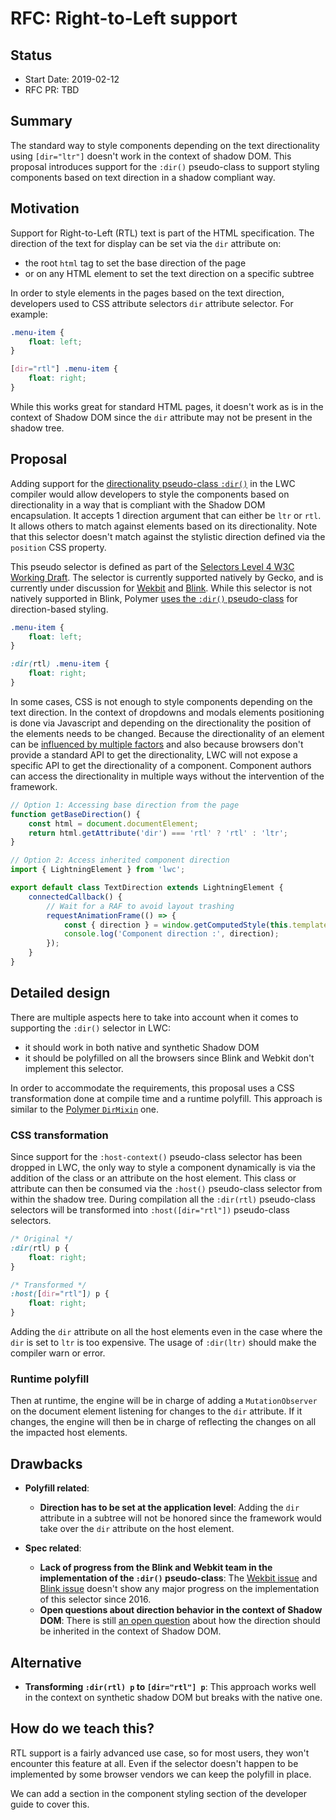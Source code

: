 # RFC: Right-to-Left support

## Status

- Start Date: 2019-02-12
- RFC PR: TBD

## Summary

The standard way to style components depending on the text directionality using `[dir="ltr"]` doesn't work in the context of shadow DOM. This proposal introduces support for the `:dir()` pseudo-class to support styling components based on text direction in a shadow compliant way.

## Motivation

Support for Right-to-Left (RTL) text is part of the HTML specification. The direction of the text for display can be set via the `dir` attribute on:
- the root `html` tag to set the base direction of the page
- or on any HTML element to set the text direction on a specific subtree

In order to style elements in the pages based on the text direction, developers used to CSS attribute selectors `dir` attribute selector. For example:

```css
.menu-item {
    float: left;
}

[dir="rtl"] .menu-item {
    float: right;
}
```

While this works great for standard HTML pages, it doesn't work as is in the context of Shadow DOM since the `dir` attribute may not be present in the shadow tree.

## Proposal

Adding support for the [directionality pseudo-class `:dir()`][MDN page] in the LWC compiler would allow developers to style the components based on directionality in a way that is compliant with the Shadow DOM encapsulation. It accepts 1 direction argument that can either be `ltr` or `rtl`. It allows others to match against elements based on its directionality. Note that this selector doesn't match against the stylistic direction defined via the `position` CSS property.

This pseudo selector is defined as part of the [Selectors Level 4 W3C Working Draft][Selector Level 4 spec]. The selector is currently supported natively by Gecko, and is currently under discussion for [Wekbit][Webkit issue] and [Blink][Blink issue]. While this selector is not natively supported in Blink, Polymer [uses the `:dir()` pseudo-class][Polymer direction-based selector] for direction-based styling.

```css
.menu-item {
    float: left;
}

:dir(rtl) .menu-item {
    float: right;
}
```

In some cases, CSS is not enough to style components depending on the text direction. In the context of dropdowns and modals elements positioning is done via Javascript and depending on the directionality the position of the elements needs to be changed. Because the directionality of an element can be [influenced by multiple factors][Directionality computation of an element] and also because browsers don't provide a standard API to get the directionality, LWC will not expose a specific API to get the directionality of a component. Component authors can access the directionality in multiple ways without the intervention of the framework.

```js
// Option 1: Accessing base direction from the page
function getBaseDirection() {
    const html = document.documentElement;
    return html.getAttribute('dir') === 'rtl' ? 'rtl' : 'ltr';
}

// Option 2: Access inherited component direction
import { LightningElement } from 'lwc';

export default class TextDirection extends LightningElement {
    connectedCallback() {
        // Wait for a RAF to avoid layout trashing
        requestAnimationFrame(() => {
            const { direction } = window.getComputedStyle(this.template.host);
            console.log('Component direction :', direction);
        });
    }
}
```

## Detailed design

There are multiple aspects here to take into account when it comes to supporting the `:dir()` selector in LWC:
* it should work in both native and synthetic Shadow DOM
* it should be polyfilled on all the browsers since Blink and Webkit don't implement this selector.

In order to accommodate the requirements, this proposal uses a CSS transformation done at compile time and a runtime polyfill. This approach is similar to the [Polymer `DirMixin`][Polymer dir mixin] one.

### CSS transformation

Since support for the `:host-context()` pseudo-class selector has been dropped in LWC, the only way to style a component dynamically is via the addition of the class or an attribute on the host element. This class or attribute can then be consumed via the `:host()` pseudo-class selector from within the shadow tree. During compilation all the `:dir(rtl)` pseudo-class selectors will be transformed into `:host([dir="rtl"])` pseudo-class selectors.

```css
/* Original */
:dir(rtl) p {
    float: right;
}

/* Transformed */
:host([dir="rtl"]) p {
    float: right;
}
```

Adding the `dir` attribute on all the host elements even in the case where the `dir` is set to `ltr` is too expensive. The usage of `:dir(ltr)` should make the compiler warn or error.

### Runtime polyfill

Then at runtime, the engine will be in charge of adding a `MutationObserver` on the document element listening for changes to the `dir` attribute. If it changes, the engine will then be in charge of reflecting the changes on all the impacted host elements.

## Drawbacks

- **Polyfill related**:
    - **Direction has to be set at the application level**: Adding the `dir` attribute in a subtree will not be honored since the framework would take over the `dir` attribute on the host element.

- **Spec related**:
    - **Lack of progress from the Blink and Webkit team in the implementation of the `:dir()` pseudo-class**: The [Wekbit issue][Webkit issue] and [Blink issue][Blink issue] doesn't show any major progress on the implementation of this selector since 2016.
    - **Open questions about direction behavior in the context of Shadow DOM**: There is still [an open question][Discussion about direction inheritance model in Shadow DOM] about how the direction should be inherited in the context of Shadow DOM.

## Alternative

* **Transforming `:dir(rtl) p` to `[dir="rtl"] p`**: This approach works well in the context on synthetic shadow DOM but breaks with the native one.

## How do we teach this?

RTL support is a fairly advanced use case, so for most users, they won't encounter this feature at all. Even if the selector doesn't happen to be implemented by some browser vendors we can keep the polyfill in place.

We can add a section in the component styling section of the developer guide to cover this.


[MDN page]: https://developer.mozilla.org/en-US/docs/Web/CSS/:dir
[Selector Level 4 spec]: https://www.w3.org/TR/selectors-4/#the-dir-pseudo
[Directionality computation of an element]: https://html.spec.whatwg.org/multipage/dom.html#the-directionality

[Webkit issue]: https://bugs.webkit.org/show_bug.cgi?id=64861
[Blink issue]: https://bugs.chromium.org/p/chromium/issues/detail?id=576815
[Discussion about direction inheritance model in Shadow DOM]: https://github.com/whatwg/html/issues/3699

[Polymer dir mixin]: https://github.com/Polymer/polymer/blob/aba0f9049fb43d50b068e01e2751ef274cab1dd1/lib/mixins/dir-mixin.js
[Polymer direction-based selector]: https://polymer-library.polymer-project.org/3.0/docs/devguide/style-shadow-dom#style-directional-text-with-the-dir-selector
